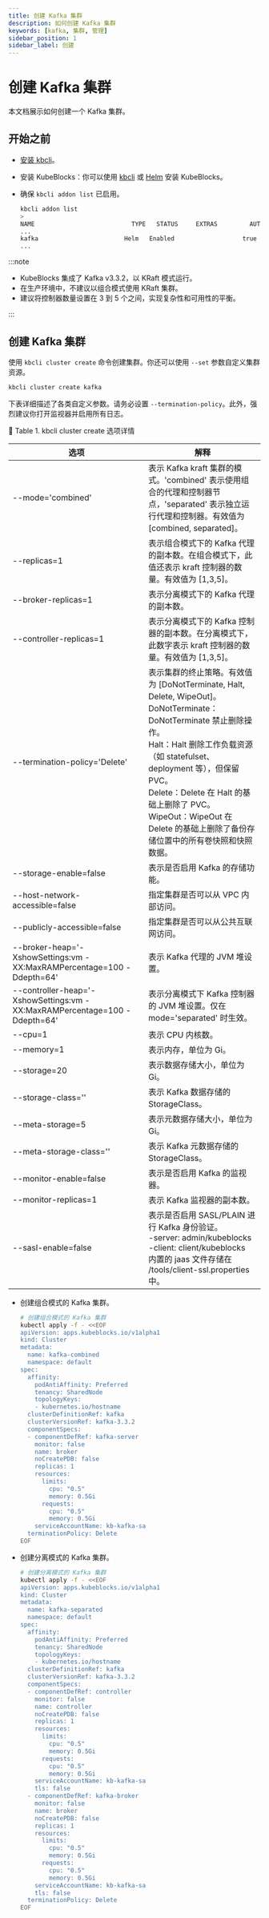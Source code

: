 ```yaml
---
title: 创建 Kafka 集群
description: 如何创建 Kafka 集群
keywords: [kafka, 集群, 管理]
sidebar_position: 1
sidebar_label: 创建
---
```


# 创建 Kafka 集群

本文档展示如何创建一个 Kafka 集群。

## 开始之前

* [安装 kbcli](../../installation/install-with-kbcli/install-kbcli.md)。
* 安装 KubeBlocks：你可以使用 [kbcli](./../../installation/install-with-kbcli/install-kubeblocks-with-kbcli.md) 或 [Helm](../../installation/install-with-helm/install-kubeblocks-with-helm.md) 安装 KubeBlocks。
* 确保 `kbcli addon list` 已启用。

  ```bash
  kbcli addon list
  >
  NAME                           TYPE   STATUS     EXTRAS         AUTO-INSTALL   INSTALLABLE-SELECTOR
  ...
  kafka                        Helm   Enabled                   true
  ...
  ```

:::note

- KubeBlocks 集成了 Kafka v3.3.2，以 KRaft 模式运行。
- 在生产环境中，不建议以组合模式使用 KRaft 集群。
- 建议将控制器数量设置在 3 到 5 个之间，实现复杂性和可用性的平衡。

:::
## 创建 Kafka 集群

<Tabs>
<TabItem value="using kbcli" label="Using kbcli" default>

使用 `kbcli cluster create` 命令创建集群。你还可以使用 `--set` 参数自定义集群资源。

```bash
kbcli cluster create kafka
```

下表详细描述了各类自定义参数。请务必设置 `--termination-policy`。此外，强烈建议你打开监视器并启用所有日志。

📎 Table 1. kbcli cluster create 选项详情

|    选项                                                                 | 解释                                                                                                                                                                                                                                                                                                                                                                                                                                       |
|---------------------------------------------------------------------------|---------------------------------------------------------------------------------------------------------------------------------------------------------------------------------------------------------------------------------------------------------------------------------------------------------------------------------------------------------------------------------------------------------------------------------------------------|
| --mode='combined'                                                         | 表示 Kafka kraft 集群的模式。'combined' 表示使用组合的代理和控制器节点，'separated' 表示独立运行代理和控制器。有效值为 [combined, separated]。                                                                                                                                                                                                                                                                   |
| --replicas=1                                                              | 表示组合模式下的 Kafka 代理的副本数。在组合模式下，此值还表示 kraft 控制器的数量。有效值为 [1,3,5]。                                                                                                                                                                                                                                                           |
| --broker-replicas=1                                                       | 表示分离模式下的 Kafka 代理的副本数。                                                                                                                                                                                                                                                                                                                                                                                           |
| --controller-replicas=1                                                   | 表示分离模式下的 Kafka 控制器的副本数。在分离模式下，此数字表示 kraft 控制器的数量。有效值为 [1,3,5]。                                                                                                                                                                                                                                                                                  |
| --termination-policy='Delete'                                             | 表示集群的终止策略。有效值为 [DoNotTerminate, Halt, Delete, WipeOut]。 <br /> DoNotTerminate：DoNotTerminate 禁止删除操作。 <br /> Halt：Halt 删除工作负载资源（如 statefulset、deployment 等），但保留 PVC。 <br /> Delete：Delete 在 Halt 的基础上删除了 PVC。 <br /> WipeOut：WipeOut 在 Delete 的基础上删除了备份存储位置中的所有卷快照和快照数据。 |
| --storage-enable=false                                                    | 表示是否启用 Kafka 的存储功能。                                                                                                                                                                                                                                                                                                                                                                                                                         |
| --host-network-accessible=false                                           | 指定集群是否可以从 VPC 内部访问。                                                                                                                                                                                                                                                                                                                                                                                  |
| --publicly-accessible=false                                               | 指定集群是否可以从公共互联网访问。                                                                                                                                                                                                                                                                                                                                                                             |
| --broker-heap='-XshowSettings:vm -XX:MaxRAMPercentage=100 -Ddepth=64'     | 表示 Kafka 代理的 JVM 堆设置。                                                                                                                                                                                                                                                                                                                                                                                                                  |
| --controller-heap='-XshowSettings:vm -XX:MaxRAMPercentage=100 -Ddepth=64' | 表示分离模式下 Kafka 控制器的 JVM 堆设置。仅在 mode='separated' 时生效。                                                                                                                                                                                                                                                                                                                                     |
| --cpu=1                                                                   | 表示 CPU 内核数。                                                                                                                                                                                                                                                                                                                                                                                                                                        |
| --memory=1                                                                | 表示内存，单位为 Gi。                                                                                                                                                                                                                                                                                                                                                                                                                          |
| --storage=20                                                              | 表示数据存储大小，单位为 Gi。                                                                                                                                                                                                                                                                                                                                                                                                               |
| --storage-class=''                                                        | 表示 Kafka 数据存储的 StorageClass。                                                                                                                                                                                                                                                                                                                                                                                                          |
| --meta-storage=5                                                          | 表示元数据存储大小，单位为 Gi。                                                                                                                                                                                                                                                                                                                                                                                                           |
| --meta-storage-class=''                                                   | 表示 Kafka 元数据存储的 StorageClass。                                                                                                                                                                                                                                                                                                                                                                                                      |
| --monitor-enable=false                                                    | 表示是否启用 Kafka 的监视器。                                                                                                                                                                                                                                                                                                                                                                                                                        |
| --monitor-replicas=1                                                      | 表示 Kafka 监视器的副本数。                                                                                                                                                                                                                                                                                                                                                                                                            |
| --sasl-enable=false                                                       | 表示是否启用 SASL/PLAIN 进行 Kafka 身份验证。 <br /> -server: admin/kubeblocks <br /> -client: client/kubeblocks  <br /> 内置的 jaas 文件存储在 /tools/client-ssl.properties 中。                                                                                                                                                                                                                                                              |
</TabItem>

<TabItem value="using kubectl" label="Using kubectl" default>

* 创建组合模式的 Kafka 集群。

    ```bash
    # 创建组合模式的 Kafka 集群  
    kubectl apply -f - <<EOF
    apiVersion: apps.kubeblocks.io/v1alpha1
    kind: Cluster
    metadata:
      name: kafka-combined
      namespace: default
    spec:
      affinity:
        podAntiAffinity: Preferred
        tenancy: SharedNode
        topologyKeys:
        - kubernetes.io/hostname
      clusterDefinitionRef: kafka
      clusterVersionRef: kafka-3.3.2
      componentSpecs:
      - componentDefRef: kafka-server
        monitor: false
        name: broker
        noCreatePDB: false
        replicas: 1
        resources:
          limits:
            cpu: "0.5"
            memory: 0.5Gi
          requests:
            cpu: "0.5"
            memory: 0.5Gi
        serviceAccountName: kb-kafka-sa
      terminationPolicy: Delete
    EOF
    ```

* 创建分离模式的 Kafka 集群。

    ```bash
    # 创建分离模式的 Kafka 集群 
    kubectl apply -f - <<EOF
    apiVersion: apps.kubeblocks.io/v1alpha1
    kind: Cluster
    metadata:
      name: kafka-separated
      namespace: default
    spec:
      affinity:
        podAntiAffinity: Preferred
        tenancy: SharedNode
        topologyKeys:
        - kubernetes.io/hostname
      clusterDefinitionRef: kafka
      clusterVersionRef: kafka-3.3.2
      componentSpecs:
      - componentDefRef: controller
        monitor: false
        name: controller
        noCreatePDB: false
        replicas: 1
        resources:
          limits:
            cpu: "0.5"
            memory: 0.5Gi
          requests:
            cpu: "0.5"
            memory: 0.5Gi
        serviceAccountName: kb-kafka-sa
        tls: false
      - componentDefRef: kafka-broker
        monitor: false
        name: broker
        noCreatePDB: false
        replicas: 1
        resources:
          limits:
            cpu: "0.5"
            memory: 0.5Gi
          requests:
            cpu: "0.5"
            memory: 0.5Gi
        serviceAccountName: kb-kafka-sa
        tls: false
      terminationPolicy: Delete
    EOF
    ```

</TabItem>

</Tabs>
